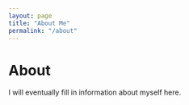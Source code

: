 ```yaml
---
layout: page
title: "About Me"
permalink: "/about"
---
```


# About

I will eventually fill in information about myself here.
